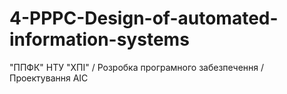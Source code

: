 # 4-PPPC-Design-of-automated-information-systems
"ППФК" НТУ "ХПІ" / Розробка програмного забезпечення / Проектування АІС
